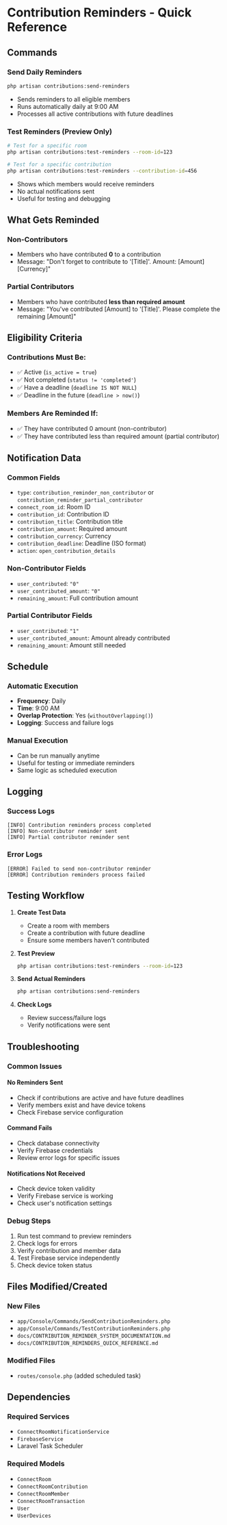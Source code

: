 # Contribution Reminders - Quick Reference

## Commands

### Send Daily Reminders
```bash
php artisan contributions:send-reminders
```
- Sends reminders to all eligible members
- Runs automatically daily at 9:00 AM
- Processes all active contributions with future deadlines

### Test Reminders (Preview Only)
```bash
# Test for a specific room
php artisan contributions:test-reminders --room-id=123

# Test for a specific contribution  
php artisan contributions:test-reminders --contribution-id=456
```
- Shows which members would receive reminders
- No actual notifications sent
- Useful for testing and debugging

## What Gets Reminded

### Non-Contributors
- Members who have contributed **0** to a contribution
- Message: "Don't forget to contribute to '[Title]'. Amount: [Amount] [Currency]"

### Partial Contributors
- Members who have contributed **less than required amount**
- Message: "You've contributed [Amount] to '[Title]'. Please complete the remaining [Amount]"

## Eligibility Criteria

### Contributions Must Be:
- ✅ Active (`is_active = true`)
- ✅ Not completed (`status != 'completed'`)
- ✅ Have a deadline (`deadline IS NOT NULL`)
- ✅ Deadline in the future (`deadline > now()`)

### Members Are Reminded If:
- ✅ They have contributed 0 amount (non-contributor)
- ✅ They have contributed less than required amount (partial contributor)

## Notification Data

### Common Fields
- `type`: `contribution_reminder_non_contributor` or `contribution_reminder_partial_contributor`
- `connect_room_id`: Room ID
- `contribution_id`: Contribution ID
- `contribution_title`: Contribution title
- `contribution_amount`: Required amount
- `contribution_currency`: Currency
- `contribution_deadline`: Deadline (ISO format)
- `action`: `open_contribution_details`

### Non-Contributor Fields
- `user_contributed`: `"0"`
- `user_contributed_amount`: `"0"`
- `remaining_amount`: Full contribution amount

### Partial Contributor Fields
- `user_contributed`: `"1"`
- `user_contributed_amount`: Amount already contributed
- `remaining_amount`: Amount still needed

## Schedule

### Automatic Execution
- **Frequency**: Daily
- **Time**: 9:00 AM
- **Overlap Protection**: Yes (`withoutOverlapping()`)
- **Logging**: Success and failure logs

### Manual Execution
- Can be run manually anytime
- Useful for testing or immediate reminders
- Same logic as scheduled execution

## Logging

### Success Logs
```
[INFO] Contribution reminders process completed
[INFO] Non-contributor reminder sent
[INFO] Partial contributor reminder sent
```

### Error Logs
```
[ERROR] Failed to send non-contributor reminder
[ERROR] Contribution reminders process failed
```

## Testing Workflow

1. **Create Test Data**
   - Create a room with members
   - Create a contribution with future deadline
   - Ensure some members haven't contributed

2. **Test Preview**
   ```bash
   php artisan contributions:test-reminders --room-id=123
   ```

3. **Send Actual Reminders**
   ```bash
   php artisan contributions:send-reminders
   ```

4. **Check Logs**
   - Review success/failure logs
   - Verify notifications were sent

## Troubleshooting

### Common Issues

#### No Reminders Sent
- Check if contributions are active and have future deadlines
- Verify members exist and have device tokens
- Check Firebase service configuration

#### Command Fails
- Check database connectivity
- Verify Firebase credentials
- Review error logs for specific issues

#### Notifications Not Received
- Check device token validity
- Verify Firebase service is working
- Check user's notification settings

### Debug Steps
1. Run test command to preview reminders
2. Check logs for errors
3. Verify contribution and member data
4. Test Firebase service independently
5. Check device token status

## Files Modified/Created

### New Files
- `app/Console/Commands/SendContributionReminders.php`
- `app/Console/Commands/TestContributionReminders.php`
- `docs/CONTRIBUTION_REMINDER_SYSTEM_DOCUMENTATION.md`
- `docs/CONTRIBUTION_REMINDERS_QUICK_REFERENCE.md`

### Modified Files
- `routes/console.php` (added scheduled task)

## Dependencies

### Required Services
- `ConnectRoomNotificationService`
- `FirebaseService`
- Laravel Task Scheduler

### Required Models
- `ConnectRoom`
- `ConnectRoomContribution`
- `ConnectRoomMember`
- `ConnectRoomTransaction`
- `User`
- `UserDevices`
